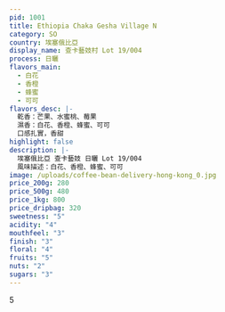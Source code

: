 ```yaml
---
pid: 1001
title: Ethiopia Chaka Gesha Village N
category: SO
country: 埃塞俄比亞
display_name: 查卡藝妓村 Lot 19/004
process: 日曬
flavors_main:
  - 白花
  - 香橙
  - 蜂蜜
  - 可可
flavors_desc: |-
  乾香：芒果、水蜜桃、莓果
  濕香：白花、香橙、蜂蜜、可可
  口感扎實，香甜
highlight: false
description: |-
  埃塞俄比亞 查卡藝妓 日曬 Lot 19/004
  風味描述：白花、香橙、蜂蜜、可可
image: /uploads/coffee-bean-delivery-hong-kong_0.jpg
price_200g: 280
price_500g: 480
price_1kg: 800
price_dripbag: 320
sweetness: "5"
acidity: "4"
mouthfeel: "3"
finish: "3"
floral: "4"
fruits: "5"
nuts: "2"
sugars: "3"
---
```


5
